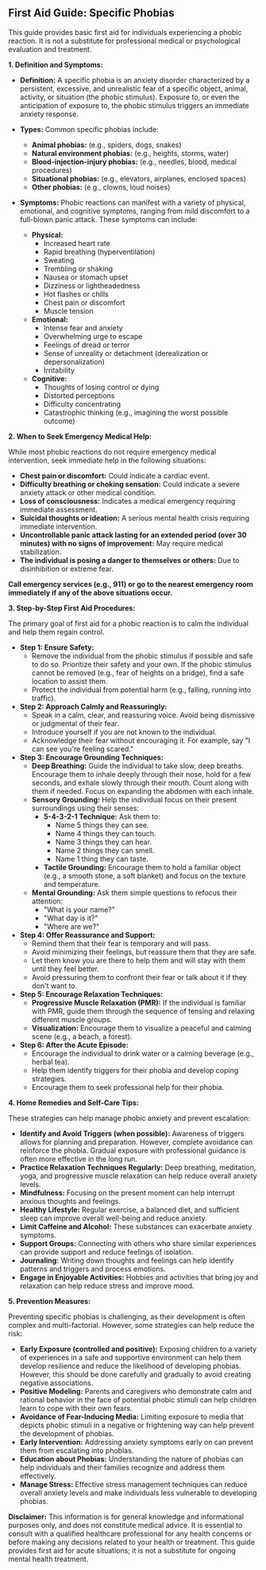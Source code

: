 ## First Aid Guide: Specific Phobias

This guide provides basic first aid for individuals experiencing a phobic reaction. It is not a substitute for professional medical or psychological evaluation and treatment.

**1. Definition and Symptoms:**

* **Definition:** A specific phobia is an anxiety disorder characterized by a persistent, excessive, and unrealistic fear of a specific object, animal, activity, or situation (the phobic stimulus). Exposure to, or even the anticipation of exposure to, the phobic stimulus triggers an immediate anxiety response.

* **Types:** Common specific phobias include:
    * **Animal phobias:** (e.g., spiders, dogs, snakes)
    * **Natural environment phobias:** (e.g., heights, storms, water)
    * **Blood-injection-injury phobias:** (e.g., needles, blood, medical procedures)
    * **Situational phobias:** (e.g., elevators, airplanes, enclosed spaces)
    * **Other phobias:** (e.g., clowns, loud noises)

* **Symptoms:** Phobic reactions can manifest with a variety of physical, emotional, and cognitive symptoms, ranging from mild discomfort to a full-blown panic attack. These symptoms can include:
    * **Physical:**
        * Increased heart rate
        * Rapid breathing (hyperventilation)
        * Sweating
        * Trembling or shaking
        * Nausea or stomach upset
        * Dizziness or lightheadedness
        * Hot flashes or chills
        * Chest pain or discomfort
        * Muscle tension
    * **Emotional:**
        * Intense fear and anxiety
        * Overwhelming urge to escape
        * Feelings of dread or terror
        * Sense of unreality or detachment (derealization or depersonalization)
        * Irritability
    * **Cognitive:**
        * Thoughts of losing control or dying
        * Distorted perceptions
        * Difficulty concentrating
        * Catastrophic thinking (e.g., imagining the worst possible outcome)

**2. When to Seek Emergency Medical Help:**

While most phobic reactions do not require emergency medical intervention, seek immediate help in the following situations:

* **Chest pain or discomfort:** Could indicate a cardiac event.
* **Difficulty breathing or choking sensation:** Could indicate a severe anxiety attack or other medical condition.
* **Loss of consciousness:**  Indicates a medical emergency requiring immediate assessment.
* **Suicidal thoughts or ideation:**  A serious mental health crisis requiring immediate intervention.
* **Uncontrollable panic attack lasting for an extended period (over 30 minutes) with no signs of improvement:**  May require medical stabilization.
* **The individual is posing a danger to themselves or others:**  Due to disinhibition or extreme fear.

**Call emergency services (e.g., 911) or go to the nearest emergency room immediately if any of the above situations occur.**

**3. Step-by-Step First Aid Procedures:**

The primary goal of first aid for a phobic reaction is to calm the individual and help them regain control.

* **Step 1: Ensure Safety:**
    * Remove the individual from the phobic stimulus if possible and safe to do so. Prioritize their safety and your own. If the phobic stimulus cannot be removed (e.g., fear of heights on a bridge), find a safe location to assist them.
    * Protect the individual from potential harm (e.g., falling, running into traffic).
* **Step 2: Approach Calmly and Reassuringly:**
    * Speak in a calm, clear, and reassuring voice. Avoid being dismissive or judgmental of their fear.
    * Introduce yourself if you are not known to the individual.
    * Acknowledge their fear without encouraging it.  For example, say "I can see you're feeling scared."
* **Step 3: Encourage Grounding Techniques:**
    * **Deep Breathing:** Guide the individual to take slow, deep breaths. Encourage them to inhale deeply through their nose, hold for a few seconds, and exhale slowly through their mouth. Count along with them if needed.  Focus on expanding the abdomen with each inhale.
    * **Sensory Grounding:** Help the individual focus on their present surroundings using their senses:
        * **5-4-3-2-1 Technique:**  Ask them to:
            * Name 5 things they can see.
            * Name 4 things they can touch.
            * Name 3 things they can hear.
            * Name 2 things they can smell.
            * Name 1 thing they can taste.
        * **Tactile Grounding:**  Encourage them to hold a familiar object (e.g., a smooth stone, a soft blanket) and focus on the texture and temperature.
    * **Mental Grounding:** Ask them simple questions to refocus their attention:
        * "What is your name?"
        * "What day is it?"
        * "Where are we?"
* **Step 4: Offer Reassurance and Support:**
    * Remind them that their fear is temporary and will pass.
    * Avoid minimizing their feelings, but reassure them that they are safe.
    * Let them know you are there to help them and will stay with them until they feel better.
    * Avoid pressuring them to confront their fear or talk about it if they don't want to.
* **Step 5: Encourage Relaxation Techniques:**
    * **Progressive Muscle Relaxation (PMR):** If the individual is familiar with PMR, guide them through the sequence of tensing and relaxing different muscle groups.
    * **Visualization:** Encourage them to visualize a peaceful and calming scene (e.g., a beach, a forest).
* **Step 6: After the Acute Episode:**
    * Encourage the individual to drink water or a calming beverage (e.g., herbal tea).
    * Help them identify triggers for their phobia and develop coping strategies.
    * Encourage them to seek professional help for their phobia.

**4. Home Remedies and Self-Care Tips:**

These strategies can help manage phobic anxiety and prevent escalation:

* **Identify and Avoid Triggers (when possible):**  Awareness of triggers allows for planning and preparation. However, complete avoidance can reinforce the phobia. Gradual exposure with professional guidance is often more effective in the long run.
* **Practice Relaxation Techniques Regularly:**  Deep breathing, meditation, yoga, and progressive muscle relaxation can help reduce overall anxiety levels.
* **Mindfulness:**  Focusing on the present moment can help interrupt anxious thoughts and feelings.
* **Healthy Lifestyle:**  Regular exercise, a balanced diet, and sufficient sleep can improve overall well-being and reduce anxiety.
* **Limit Caffeine and Alcohol:**  These substances can exacerbate anxiety symptoms.
* **Support Groups:**  Connecting with others who share similar experiences can provide support and reduce feelings of isolation.
* **Journaling:**  Writing down thoughts and feelings can help identify patterns and triggers and process emotions.
* **Engage in Enjoyable Activities:**  Hobbies and activities that bring joy and relaxation can help reduce stress and improve mood.

**5. Prevention Measures:**

Preventing specific phobias is challenging, as their development is often complex and multi-factorial. However, some strategies can help reduce the risk:

* **Early Exposure (controlled and positive):**  Exposing children to a variety of experiences in a safe and supportive environment can help them develop resilience and reduce the likelihood of developing phobias. However, this should be done carefully and gradually to avoid creating negative associations.
* **Positive Modeling:**  Parents and caregivers who demonstrate calm and rational behavior in the face of potential phobic stimuli can help children learn to cope with their own fears.
* **Avoidance of Fear-Inducing Media:**  Limiting exposure to media that depicts phobic stimuli in a negative or frightening way can help prevent the development of phobias.
* **Early Intervention:**  Addressing anxiety symptoms early on can prevent them from escalating into phobias.
* **Education about Phobias:**  Understanding the nature of phobias can help individuals and their families recognize and address them effectively.
* **Manage Stress:**  Effective stress management techniques can reduce overall anxiety levels and make individuals less vulnerable to developing phobias.

**Disclaimer:** This information is for general knowledge and informational purposes only, and does not constitute medical advice. It is essential to consult with a qualified healthcare professional for any health concerns or before making any decisions related to your health or treatment. This guide provides first aid for acute situations; it is not a substitute for ongoing mental health treatment.
